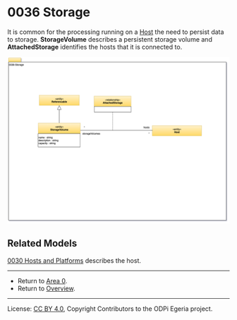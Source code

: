 <!-- SPDX-License-Identifier: CC-BY-4.0 -->
<!-- Copyright Contributors to the ODPi Egeria project. -->

# 0036 Storage

It is common for the processing running on a [Host](0030-Hosts-and-Platforms.md)
the need to persist data to storage.  **StorageVolume** describes a persistent storage volume
and **AttachedStorage** identifies the hosts that it is connected to.

![UML](0036-Storage.png#pagewidth)


## Related Models

[0030 Hosts and Platforms](0030-Hosts-and-Platforms.md) describes the host.

----

* Return to [Area 0](Area-0-models.md).
* Return to [Overview](.).


----
License: [CC BY 4.0](https://creativecommons.org/licenses/by/4.0/),
Copyright Contributors to the ODPi Egeria project.